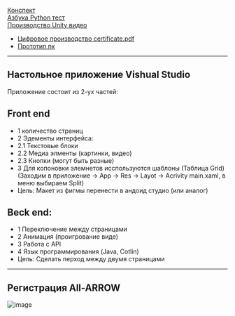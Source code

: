 [Конспект](https://docs.google.com/document/d/1BxKB9SluwM4lkCFhDXq96scO6MyznyHF__l34v5dEFE/edit?usp=sharing  )   
[Азбука Python тест](https://docs.google.com/document/d/10xkbDAaJdVjqVPx-2YzWqePQzVuAr_V3g5U0zrIomiM/edit?usp=sharing  )  
[Производство Unity видео](https://drive.google.com/file/d/1k6ZS9t4XIj1-1Gm7Zfkn5JdwuewCgxxi/view?usp=sharing)

- [Цифровое производство certificate.pdf](https://github.com/Katya6589/semester5/files/12784275/certificate.1.pdf)
- [Прототип пк ](https://www.figma.com/file/siHE36GSOmbPZWUaYfOcQs/MODERN-PAGE-TRANSITIONS-by-MAKETHECUT.STUDIO-(Community)?type=design&node-id=0-1&mode=design&t=8S23tfMer1KHHiYC-0)

---
Настольное приложение Vishual Studio
--
Приложение состоит из 2-ух частей:

Front end
--
- 1 количество страниц
- 2 Эдементы интерфейса:
- 2.1 Текстовые блоки
- 2.2 Медиа элменты (картинки, видео)
- 2.3 Кнопки (могут быть разные)
 - 3 Для копоновки элемнетов исспользуются шаблоны (Таблица Grid) (Заходим в приложение -> App -> Res -> Layot -> Acrivity main.xaml, в меню выбираем Split)
 - Цель: Макет из фигмы перенести в андоид студио (или аналог)  

Beck end:
--
 - 1 Переключение между страницами
 - 2 Анимация (проигрование виде)
 - 3 Работа с API
 - 4 Язык программирования (Java, Cotlin)
 - Цель: Сделать перход между двумя страницами 


---
Регистрация All-ARROW
--
![image](https://github.com/Katya6589/semester5/assets/113089569/0d30b57a-9349-4781-9149-67ff903401aa)

